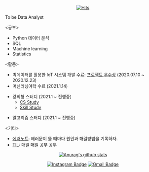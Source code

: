 <div align=center>

[![Hits](https://hits.seeyoufarm.com/api/count/incr/badge.svg?url=https://github.com/oshsage)](https://hits.seeyoufarm.com) 


</div>
To be Data Analyst

<공부>  
- Python 데이터 분석
- SQL 
- Machine learning
- Statistics

<활동>
- 빅데이터를 활용한 IoT 시스템 개발 수료: [프로젝트 우수상](https://github.com/multicampus4/iot-smart-building) (2020.07.10 ~ 2020.12.23)
- 머신러닝야학 수료 (2021.1.14)
* 강의형 스터디 (2021.1 ~ 진행중)
  * [CS Study](https://github.com/jisicTank/CS)
  * [Skill Study](https://github.com/jisicTank/Skill)
- 알고리즘 스터디 (2021.1 ~ 진행중)


<기타>
- [에러노트](https://github.com/oshsage/TIL/tree/master/Error%20Note): 에러문이 뜰 때마다 원인과 해결방법을 기록하자.
- [TIL](https://github.com/oshsage/TIL): 매일 매일 공부 공부
<div align=center>

  [![Anurag's github stats](https://github-readme-stats.vercel.app/api?username=oshsage)](https://github.com/anuraghazra/github-readme-stats)
 
 [![Instagram Badge](https://img.shields.io/badge/-Instagram-dd2a7b?style=flat-square&logo=instagram&logoColor=white&link=https://www.instagram.com/data.scientist/)](https://www.instagram.com/oh12sung/) 
 [![Gmail Badge](https://img.shields.io/badge/-Gmail-d14836?style=flat-square&logo=Gmail&logoColor=white&link=mailto:snugyun01@gmail.com)](mailto:oh12sung@gmail.com)
 

</div>

